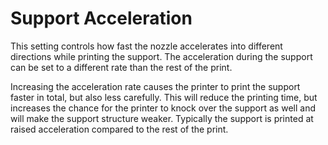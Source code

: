 Support Acceleration
====
This setting controls how fast the nozzle accelerates into different directions while printing the support. The acceleration during the support can be set to a different rate than the rest of the print.

Increasing the acceleration rate causes the printer to print the support faster in total, but also less carefully. This will reduce the printing time, but increases the chance for the printer to knock over the support as well and will make the support structure weaker. Typically the support is printed at raised acceleration compared to the rest of the print.